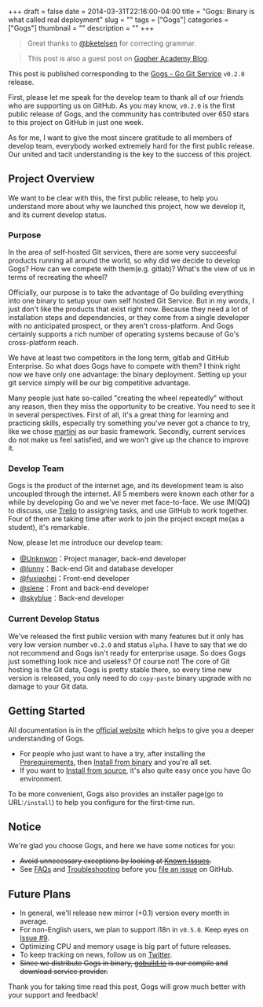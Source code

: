 +++ 
draft = false
date = 2014-03-31T22:16:00-04:00
title = "Gogs: Binary is what called real deployment"
slug = "" 
tags = ["Gogs"]
categories = ["Gogs"]
thumbnail = "<no value>"
description = ""
+++

> Great thanks to [@bketelsen](https://twitter.com/bketelsen) for correcting grammar.

> This post is also a guest post on [Gopher Academy Blog](http://blog.gopheracademy.com/gogs-v0.2.0).

This post is published corresponding to the [Gogs - Go Git Service](https://github.com/gogs/gogs) `v0.2.0` release.

First, please let me speak for the develop team to thank all of our friends who are supporting us on GitHub. As you may know, `v0.2.0` is the first public release of Gogs, and the community has contributed over 650 stars to this project on GitHub in just one week.

As for me, I want to give the most sincere gratitude to all members of develop team, everybody worked extremely hard for the first public release. Our united and tacit understanding is the key to the success of this project.

## Project Overview

We want to be clear with this, the first public release, to help you understand more about why we launched this project, how we develop it, and its current develop status.

### Purpose

In the area of self-hosted Git services, there are some very succeesful products running all around the world, so why did we decide to develop Gogs? How can we compete with them(e.g. gitlab)? What's the view of us in terms of recreating the wheel?

Officially, our purpose is to take the advantage of Go building everything into one binary to setup your own self hosted Git Service. But in my words, I just don't like the products that exist right now. Because they need a lot of installation steps and dependencies, or they come from a single developer with no anticipated prospect, or they aren't cross-platform. And Gogs certainly supports a rich number of operating systems because of Go's cross-platform reach.

We have at least two competitors in the long term, gitlab and GitHub Enterprise. So what does Gogs have to compete with them? I think right now we have only one advantage: the binary deployment. Setting up your git service simply will be our big competitive advantage.

Many people just hate so-called "creating the wheel repeatedly" without any reason, then they miss the opportunity to be creative. You need to see it in several perspectives. First of all, it's a great thing for learning and practicing skills, especially try something you've never got a chance to try, like we chose [martini](http://martini.codegangsta.io/) as our basic framework. Secondly, current services do not make us feel satisfied, and we won't give up the chance to improve it.

### Develop Team

Gogs is the product of the internet age, and its development team is also uncoupled through the internet. All 5 members were known each other for a while by developing Go and we've never met face-to-face. We use IM(QQ) to discuss, use [Trello](https://trello.com/b/uxAoeLUl/gogs-go-git-service) to assigning tasks, and use GitHub to work together. Four of them are taking time after work to join the project except me(as a student), it's remarkable.

Now, please let me introduce our develop team:

- [@Unknwon](https://github.com/Unknwon)：Project manager, back-end developer
- [@lunny](https://github.com/lunny)：Back-end Git and database developer
- [@fuxiaohei](https://github.com/fuxiaohei)：Front-end developer
- [@slene](https://github.com/slene)：Front and back-end developer
- [@skyblue](https://github.com/shxsun)：Back-end developer

### Current Develop Status

We've released the first public version with many features but it only has very low version number `v0.2.0` and status `alpha`. I have to say that we do not recommend and Gogs isn't ready for enterprise usage. So does Gogs just something look nice and useless? Of course not! The core of Git hosting is the Git data, Gogs is pretty stable there, so every time new version is released, you only need to do `copy-paste` binary upgrade with no damage to your Git data.

## Getting Started

All documentation is in the [official website](https://gogs.io) which helps to give you a deeper understanding of Gogs.

- For people who just want to have a try, after installing the [Prerequirements](https://gogs.io/docs/installation), then [Install from binary](https://gogs.io/docs/installation/install_from_binary) and you're all set.
- If you want to [Install from source](https://gogs.io/docs/installation/install_from_source), it's also quite easy once you have Go environment.

To be more convenient, Gogs also provides an installer page(go to URL:`/install`) to help you configure for the first-time run.

## Notice

We're glad you choose Gogs, and here we have some notices for you:

- ~~Avoid  unnecessary exceptions by looking at [Known Issues](https://github.com/gogs/gogs/wiki/Known-Issues).~~
- See [FAQs](https://gogs.io/docs/intro/faqs) and [Troubleshooting](https://gogs.io/docs/intro/troubleshooting) before you [file an issue](https://github.com/gogs/gogs/issues/new) on GitHub.

## Future Plans

- In general, we'll release new mirror (+0.1) version every month in average.
- For non-English users, we plan to support i18n in `v0.5.0`. Keep eyes on [Issue #9](https://github.com/gogs/gogs/issues/9).
- Optimizing CPU and memory usage is big part of future releases.
- To keep tracking on news, follow us on [Twitter](https://twitter.com/gogservice).
- ~~Since we distribute Gogs in binary, [gobuild.io](http://gobuild.io) is our compile and download service provider.~~

Thank you for taking time read this post, Gogs will grow much better with your support and feedback!